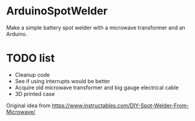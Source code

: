 # ArduinoSpotWelder
Make a simple battery spot welder with a microwave transformer and an Arduino.

# TODO list
- Cleanup code
- See if using interrupts would be better
- Acquire old microwave transformer and big gauge electrical cable
- 3D printed case

Original idea from https://www.instructables.com/DIY-Spot-Welder-From-Microwave/
